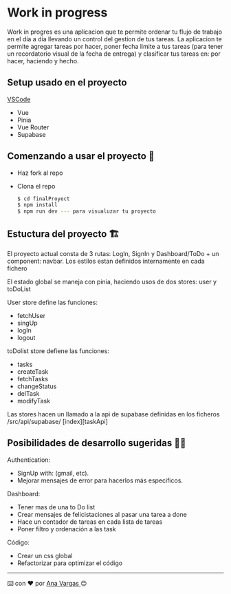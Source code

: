 # Work in progress

Work in progres es una aplicacion que te permite ordenar tu flujo de trabajo en el día a día llevando un control del gestion de tus tareas. La aplicacion te permite agregar tareas por hacer, poner fecha limite a tus tareas (para tener un recordatorio visual de la fecha de entrega) y clasificar tus tareas en: por hacer, haciendo y hecho. 

## Setup usado en el proyecto 

[VSCode](https://code.visualstudio.com/) 
- Vue
- Pinia
- Vue Router
- Supabase

## Comenzando a usar el proyecto 🚀

- Haz fork al repo
- Clona el repo

   ```bash
  $ cd finalProyect
  $ npm install
  $ npm run dev --- para visualuzar tu proyecto
  ```

## Estuctura del proyecto 🏗️

El proyecto actual consta de 3 rutas: LogIn, SignIn y Dashboard/ToDo + un component: navbar. 
Los estilos estan definidos internamente en cada fichero

El estado global se maneja con pinia, haciendo usos de dos stores: user y toDoList 

  User store define las funciones: 
  - fetchUser
  - singUp
  - logIn
  - logout

  toDolist store defiene las funciones: 
  - tasks
  - createTask
  - fetchTasks
  - changeStatus
  - delTask
  - modifyTask

Las stores hacen un llamado a la api de supabase definidas en los ficheros /src/api/supabase/ [index][taskApi] 

## Posibilidades de desarrollo sugeridas 👩‍💻

Authentication: 
- SignUp with: (gmail, etc).
- Mejorar mensajes de error para hacerlos más especificos.

Dashboard: 
- Tener mas de una to Do list
- Crear mensajes de felicistaciones al pasar una tarea a done
- Hace un contador de tareas en cada lista de tareas
- Poner filtro y ordenación a las task

Código: 
- Crear un css global
- Refactorizar para optimizar el código  



---
⌨️ con ❤️ por [Ana Vargas ](https://github.com/AniVargas) 😊



